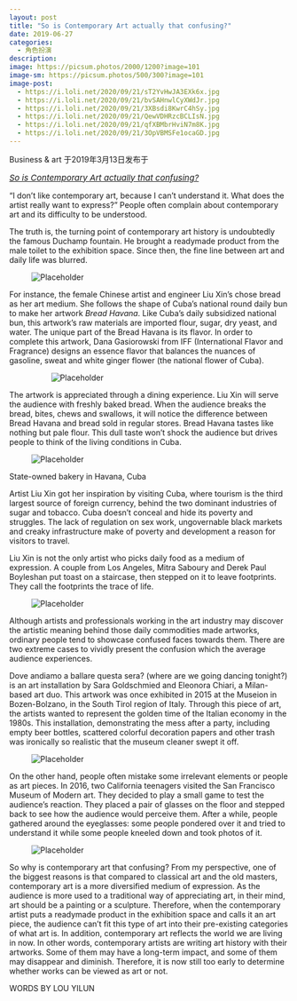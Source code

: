```yaml
---
layout: post
title: "So is Contemporary Art actually that confusing?"
date: 2019-06-27
categories:
  - 角色扮演
description:
image: https://picsum.photos/2000/1200?image=101
image-sm: https://picsum.photos/500/300?image=101
image-post: 
  - https://i.loli.net/2020/09/21/sT2YvHwJA3EXk6x.jpg
  - https://i.loli.net/2020/09/21/bvSAHnwlCyXWdJr.jpg
  - https://i.loli.net/2020/09/21/3XBsdi8KwrC4hSy.jpg
  - https://i.loli.net/2020/09/21/QewVDHRzcBCLIsN.jpg
  - https://i.loli.net/2020/09/21/qfXBMbrHviN7m8K.jpg
  - https://i.loli.net/2020/09/21/3OpVBMSFe1ocaGD.jpg
---
```

Business & art 于2019年3月13日发布于

<a href="https://businessnarts.com/2019/03/13/so-is-contemporary-art-actually-that-confusing/"><i style="font-size:15px">So is Contemporary Art actually that confusing?</i></a>

“I don’t like contemporary art, because I can’t understand it. What does the artist really want to express?” People often complain about contemporary art and its difficulty to be understood.

The truth is, the turning point of contemporary art history is undoubtedly the famous Duchamp fountain. He brought a readymade product from the male toilet to the exhibition space. Since then, the fine line between art and daily life was blurred.

<figure>
  <img src="{{ page.image-post[0] }}" alt="Placeholder"/>
</figure>

For instance, the female Chinese artist and engineer Liu Xin’s chose bread as her art medium. She follows the shape of Cuba’s national round daily bun to make her artwork <i>Bread Havana</i>. Like Cuba’s daily subsidized national bun, this artwork’s raw materials are imported flour, sugar, dry yeast, and water. The unique part of the Bread Havana is its flavor. In order to complete this artwork, Dana Gasiorowski from IFF (International Flavor and Fragrance) designs an essence flavor that balances the nuances of gasoline, sweat and white ginger flower (the national flower of Cuba).

<figure style="width:70%;margin:auto;">
  <img src="{{ page.image-post[1] }}" alt="Placeholder"/>
</figure>

The artwork is appreciated through a dining experience. Liu Xin will serve the audience with freshly baked bread. When the audience breaks the bread, bites, chews and swallows, it will notice the difference between Bread Havana and bread sold in regular stores. Bread Havana tastes like nothing but pale flour. This dull taste won’t shock the audience but drives people to think of the living conditions in Cuba.

<figure>
  <img src="{{ page.image-post[2] }}" alt="Placeholder"/>
</figure>

State-owned bakery in Havana, Cuba

Artist Liu Xin got her inspiration by visiting Cuba, where tourism is the third largest source of foreign currency, behind the two dominant industries of sugar and tobacco. Cuba doesn’t conceal and hide its poverty and struggles. The lack of regulation on sex work, ungovernable black markets and creaky infrastructure make of poverty and development a reason for visitors to travel.

Liu Xin is not the only artist who picks daily food as a medium of expression. A couple from Los Angeles, Mitra Saboury and Derek Paul Boyleshan put toast on a staircase, then stepped on it to leave footprints. They call the footprints the trace of life.

<figure>
  <img src="{{ page.image-post[3] }}" alt="Placeholder"/>
</figure>

Although artists and professionals working in the art industry may discover the artistic meaning behind those daily commodities made artworks, ordinary people tend to showcase confused faces towards them. There are two extreme cases to vividly present the confusion which the average audience experiences.

Dove andiamo a ballare questa sera? (where are we going dancing tonight?) is an art installation by Sara Goldschmied and Eleonora Chiari, a Milan-based art duo. This artwork was once exhibited in 2015 at the Museion in Bozen-Bolzano, in the South Tirol region of Italy. Through this piece of art, the artists wanted to represent the golden time of the Italian economy in the 1980s. This installation, demonstrating the mess after a party, including empty beer bottles, scattered colorful decoration papers and other trash was ironically so realistic that the museum cleaner swept it off.

<figure>
  <img src="{{ page.image-post[4] }}" alt="Placeholder"/>
</figure>

On the other hand, people often mistake some irrelevant elements or people as art pieces. In 2016, two California teenagers visited the San Francisco Museum of Modern art. They decided to play a small game to test the audience’s reaction. They placed a pair of glasses on the floor and stepped back to see how the audience would perceive them. After a while, people gathered around the eyeglasses: some people pondered over it and tried to understand it while some people kneeled down and took photos of it.

<figure>
  <img src="{{ page.image-post[5] }}" alt="Placeholder"/>
</figure>

So why is contemporary art that confusing? From my perspective, one of the biggest reasons is that compared to classical art and the old masters, contemporary art is a more diversified medium of expression. As the audience is more used to a traditional way of appreciating art, in their mind, art should be a painting or a sculpture. Therefore, when the contemporary artist puts a readymade product in the exhibition space and calls it an art piece, the audience can’t fit this type of art into their pre-existing categories of what art is. In addition, contemporary art reflects the world we are living in now. In other words, contemporary artists are writing art history with their artworks. Some of them may have a long-term impact, and some of them may disappear and diminish. Therefore, it is now still too early to determine whether works can be viewed as art or not.
 
WORDS BY LOU YILUN